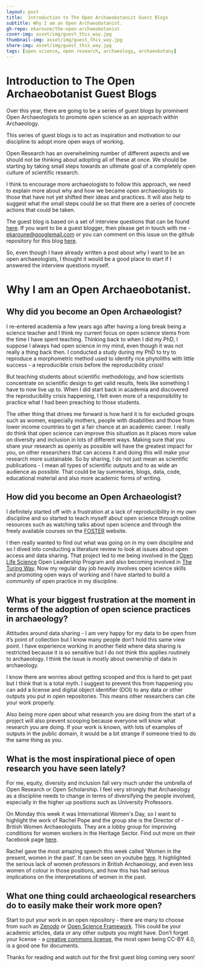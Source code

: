 ```yaml
---
layout: post
title:  Introduction to The Open Archaeobotanist Guest Blogs
subtitle: Why I am an Open Archaeobotanist.
gh-repo: ekaroune/the-open-archaeobotanist
cover-img: asset/img/guest_this_way.jpg
thumbnail-img: asset/img/guest_this_way.jpg
share-img: asset/img/guest_this_way.jpg
tags: [open science, open research, archaeology, archaeobotany]
---
```


# Introduction to The Open Archaeobotanist Guest Blogs

Over this year, there are going to be a series of guest blogs by prominent Open Archaeologists to promote open science as an approach within Archaeology.

This series of guest blogs is to act as inspiration and motivation to our discipline to adopt more open ways of working. 

Open Research has an overwhelming number of different aspects and we should not be thinking about adopting all of these at once. We should be starting by taking small steps towards an ultimate goal of a completely open culture of scientific research.

I think to encourage more archaeologists to follow this approach, we need to explain more about why and how we became open archaeologists to those that have not yet shifted their ideas and practices. It will also help to suggest what the small steps could be so that there are a series of concrete actions that could be taken.

The guest blog is based on a set of interview questions that can be found [here](https://docs.google.com/document/d/1OTeGhtT_wghVIyHbqTDSa7EBq2rCFrvKAnRGgD8VYjo/edit?usp=sharing). If you want to be a guest blogger, then please get in touch with me - ekaroune@googlemail.com or you can comment on this issue on the github repository for this blog [here](https://github.com/EKaroune/The-Open-Archaeobotanist/issues/2).

So, even though I have already written a post about why I want to be an open archaeologists, I thought it would be a good place to start if I answered the interview questions myself.

# Why I am an Open Archaeobotanist. 

## Why did you become an Open Archaeologist?
I re-entered academia a few years ago after having a long break being a science teacher and I think my current focus on open science stems from the time I have spent teaching. Thinking back to when I did my PhD, I suppose I always had open science in my mind, even though it was not really a thing back then. I conducted a study during my PhD to try to reproduce a morphometric method used to identify rice phytoliths with little success - a reproducible crisis before the reproducibility crisis!

But teaching students about scientific methodology, and how scientists concentrate on scientific design to get valid results, feels like something I have to now live up to. When I did start back in academia and discovered the reproducibility crisis happening, I felt even more of a responsibility to practice what I had been preaching to those students.  

The other thing that drives me forward is how hard it is for excluded groups such as women, especially mothers, people with disabilities and those from lower income countries to get a fair chance at an academic career. I really do think that open science can improve this situation as it places more value on diversity and inclusion in lots of different ways. Making sure that you share your research as openly as possible will have the greatest impact for you, on other researchers that can access it and doing this will make your research more sustainable. So by sharing, I do not just mean as scientific publications - I mean all types of scientific outputs and to as wide an audience as possible. That could be lay summaries, blogs, data, code, educational material and also more academic forms of writing. 


## How did you become an Open Archaeologist?
I definitely started off with a frustration at a lack of reproducibility in my own discipline and so started to teach myself about open science through online resources such as watching talks about open science and through the freely available courses on the [FOSTER](https://www.fosteropenscience.eu/) website.

I then really wanted to find out what was going on in my own discipline and so I dived into conducting a literature review to look at issues about open access and data sharing. That project led to me being involved in the [Open Life Science](https://openlifesci.org/) Open Leadership Program and also becoming involved in [The Turing Way](https://the-turing-way.netlify.app/welcome). Now my regular day job heavily involves open science skills and promoting open ways of working and I have started to build a community of open practice in my discipline.

## What is your biggest frustration at the moment in terms of the adoption of open science practices in archaeology?
Attitudes around data sharing - I am very happy for my data to be open from it’s point of collection but I know many people don’t hold this same view point. I have experience working in another field where data sharing is restricted because it is so sensitive but I do not think this applies routinely to archaeology. I think the issue is mostly about ownership of data in archaeology. 

I know there are worries about getting scooped and this is hard to get past but I think that is a total myth. I suggest to prevent this from happening you can add a license and digital object identifier (DOI) to any data or other outputs you put in open repositories. This means other researchers can cite your work properly.

Also being more open about what research you are doing from the start of a project will also prevent scooping because everyone will know what research you are doing. If your work is known, with lots of examples of outputs in the public domain, it would be a bit strange if someone tried to do the same thing as you. 

## What is the most inspirational piece of open research you have seen lately?
For me, equity, diversity and inclusion fall very much under the umbrella of Open Research or Open Scholarship. I feel very strongly that Archaeology as a discipline needs to change in terms of diversifying the people involved, especially in the higher up positions such as University Professors. 

On Monday this week it was International Women's Day, so I want to highlight the work of Rachel Pope and the group she is the Director of - British Women Archaeologists.  They are a lobby group for improving conditions for women workers in the Heritage Sector. Find out more on their facebook page [here](https://www.facebook.com/groups/7673429447/). 

Rachel gave the most amazing speech this week called ‘Women in the present, women in the past’. It can be seen on youtube [here](https://www.youtube.com/watch?v=hJe6388wmSY). It highlighted the serious lack of women professors in British Archaeology, and even less women of colour in those positions, and how this has had serious implications on the interpretations of women in the past. 

## What one thing could archaeological researchers do to easily make their work more open?

Start to put your work in an open repository - there are many to choose from such as [Zenodo](https://zenodo.org/) or [Open Science Framework](https://osf.io/). This could be your academic articles, data or any other outputs you might have. Don’t forget your license - a [creative commons license](https://creativecommons.org/licenses/), the most open being CC-BY 4.0, is a good one for documents. 


Thanks for reading and watch out for the first guest blog coming very soon!


